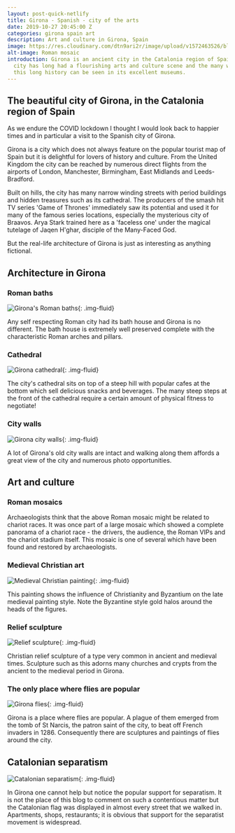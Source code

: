 ```yaml
---
layout: post-quick-netlify
title: Girona - Spanish - city of the arts
date: 2019-10-27 20:45:00 Z
categories: girona spain art
description: Art and culture in Girona, Spain
image: https://res.cloudinary.com/dtn9ari2r/image/upload/v1572463526/blog/DSC_0285.jpg
alt-image: Roman mosaic
introduction: Girona is an ancient city in the Catalonia region of Spain. The
  city has long had a flourishing arts and culture scene and the many works from
  this long history can be seen in its excellent museums.
---
```

## The beautiful city of Girona, in the Catalonia region of Spain

As we endure the COVID lockdown I thought I would look back to happier times and in particular a visit to the Spanish city of Girona.

Girona is a city which does not always feature on the popular tourist map of Spain but it is delightful for lovers of history and culture. From the United Kingdom the city can be reached by numerous direct flights from the airports of London, Manchester, Birmingham, East Midlands and Leeds-Bradford.

Built on hills, the city has many narrow winding streets with period buildings and hidden treasures such as its cathedral. The producers of the smash hit TV series 'Game of Thrones' immediately saw its potential and used it for many of the famous series locations, especially the mysterious city of Braavos. Arya Stark trained here as a 'faceless one' under the magical tutelage of Jaqen H'ghar, disciple of the Many-Faced God.

But the real-life architecture of Girona is just as interesting as anything fictional.

## Architecture in Girona

### Roman baths

![Girona's Roman baths](https://res.cloudinary.com/dtn9ari2r/image/upload/v1615838976/blog/DSC_0272.jpg "Girona's Roman baths"){: .img-fluid}

Any self respecting Roman city had its bath house and Girona is no different. The bath house is extremely well preserved complete with the characteristic Roman arches and pillars.

### Cathedral

![Girona cathedral](https://res.cloudinary.com/dtn9ari2r/image/upload/v1615838697/blog/DSC_0171.jpg "Girona cathedral"){: .img-fluid}

The city's cathedral sits on top of a steep hill with popular cafes at the bottom which sell delicious snacks and beverages. The many steep steps at the front of the cathedral require a certain amount of physical fitness to negotiate!

### City walls

![Girona city walls](https://res.cloudinary.com/dtn9ari2r/image/upload/v1615838956/blog/DSC_0263.jpg "Girona city walls"){: .img-fluid}

A lot of Girona's old city walls are intact and walking along them affords a great view of the city and numerous photo opportunities.

## Art and culture

### Roman mosaics

Archaeologists think that the above Roman mosaic might be related to chariot races. It was once part of a large mosaic which showed a complete panorama of a chariot race - the drivers, the audience, the Roman VIPs and the chariot stadium itself. This mosaic is one of several which have been found and restored by archaeologists.

### Medieval Christian art

![Medieval Christian painting](https://res.cloudinary.com/dtn9ari2r/image/upload/v1572463526/blog/DSC_0183.jpg "Medieval Christian painting"){: .img-fluid}

This painting shows the influence of Christianity and Byzantium on the late medieval painting style. Note the Byzantine style gold halos around the heads of the figures.

### Relief sculpture

![Relief sculpture](https://res.cloudinary.com/dtn9ari2r/image/upload/v1572463524/blog/DSC_0286.jpg "Relief sculpture"){: .img-fluid}

Christian relief sculpture of a type very common in ancient and medieval times. Sculpture such as this adorns many churches and crypts from the ancient to the medieval period in Girona.

### The only place where flies are popular

![Girona flies](https://res.cloudinary.com/dtn9ari2r/image/upload/a_exif/v1572463524/blog/DSC_0216.jpg "Girona flies"){: .img-fluid}

Girona is a place where flies are popular. A plague of them emerged from the tomb of St Narcis, the patron saint of the city, to beat off French invaders in 1286. Consequently there are sculptures and paintings of flies around the city.

## Catalonian separatism

![Catalonian separatism](https://res.cloudinary.com/dtn9ari2r/image/upload/v1615838672/blog/DSC_0164.jpg "Catalonian separatism"){: .img-fluid}

In Girona one cannot help but notice the popular support for separatism. It is not the place of this blog to comment on such a contentious matter but the Catalonian flag was displayed in almost every street that we walked in. Apartments, shops, restaurants; it is obvious that support for the separatist movement is widespread.